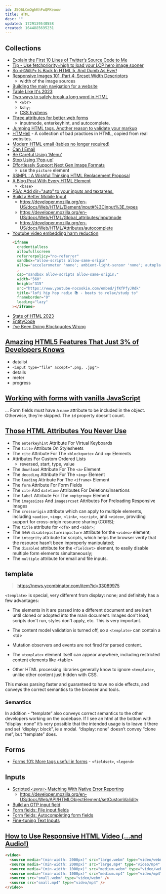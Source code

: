 ```yaml
---
id: J5O6LCmOghKhFwQFKeoow
title: HTML
desc: ""
updated: 1729139540558
created: 1644885695231
---
```


## Collections

- [Explain the First 10 Lines of Twitter’s Source Code to Me](https://css-tricks.com/explain-the-first-10-lines-of-twitter-source-code/)
- [Tip - Use fetchpriority=high to load your LCP hero image sooner](https://addyosmani.com/blog/fetch-priority/)
- [So `<HGROUP>` Is Back In HTML 5, And Dumb As Ever!](https://medium.com/codex/so-hgroup-is-back-in-html-5-and-dumb-as-ever-c81e00f6320d)
- [Responsive Images 101, Part 4: Srcset Width Descriptors](https://cloudfour.com/thinks/responsive-images-101-part-4-srcset-width-descriptors/)
  - width of the image sources
- [Building the main navigation for a website](https://web.dev/website-navigation/)
- [Table Like It's 2023](https://www.htmhell.dev/adventcalendar/2022/14/)
- [Two ways to safely break a long word in HTML](https://www.amitmerchant.com/two-ways-to-safely-break-a-long-word-in-html/)
  - `<wbr>`
  - `&shy;`
  - [CSS hyphens](https://developer.mozilla.org/en-US/docs/Web/CSS/hyphens)
- [Three attributes for better web forms](https://adactio.com/journal/19842)
  - inputmode, enterkeyhint, and autocomplete.
- [Jumping HTML tags. Another reason to validate your markup](https://pepelsbey.dev/articles/jumping-html-tags/)
- [HTMHell](https://www.htmhell.dev/) - A collection of bad practices in HTML, copied from real websites.
- [Modern HTML email (tables no longer required)](https://fullystacked.net/posts/modern-html-email/)
- [Can I Email](https://www.caniemail.com/clients/)
- [Be Careful Using ‘Menu’](https://adrianroselli.com/2023/05/be-careful-using-menu.html)
- [Stop Using ‘Pop-up’](https://adrianroselli.com/2021/07/stop-using-pop-up.html)
- [Effortlessly Support Next Gen Image Formats](https://dennisforbes.ca/articles/jpegxl_just_won_the_image_wars.html)
  - use the `picture` element
- [SSMPL : A Wishful Thinking HTML Replacement Proposal](https://medium.com/codex/ssmpl-a-wishful-thinking-html-replacement-proposal-1e11e8d86bf6)
- [A Blog Post With Every HTML Element](https://www.patrickweaver.net/blog/a-blog-post-with-every-html-element/)
  - `<base>`
- [PSA: Add dir="auto" to your inputs and textareas.](https://mough.xyz/312/psa-add-dir-auto-to-your-inputs-and-textareas)
- [Build a Better Mobile Input](https://better-mobile-inputs.netlify.app/)
  - https://developer.mozilla.org/en-US/docs/Web/HTML/Element/input#%3Cinput%3E_types
  - https://developer.mozilla.org/en-US/docs/Web/HTML/Global_attributes/inputmode
  - https://developer.mozilla.org/en-US/docs/Web/HTML/Attributes/autocomplete
- [Youtube video embedding harm reduction](https://dustri.org/b/youtube-video-embedding-harm-reduction.html)
  ```html
  <iframe
    credentialless
    allowfullscreen
    referrerpolicy="no-referrer"
    sandbox="allow-scripts allow-same-origin"
    allow="accelerometer 'none'; ambient-light-sensor 'none'; autoplay 'none'; battery 'none'; browsing-topics 'none'; camera 'none'; display-capture 'none'; domain-agent 'none'; document-domain 'none'; encrypted-media 'none'; execution-while-not-rendered 'none'; execution-while-out-of-viewport ''; gamepad 'none'; geolocation 'none'; gyroscope 'none'; hid 'none'; identity-credentials-get 'none'; idle-detection 'none'; local-fonts 'none'; magnetometer 'none'; microphone 'none'; midi 'none'; otp-credentials 'none'; payment 'none'; picture-in-picture 'none'; publickey-credentials-create 'none'; publickey-credentials-get 'none'; screen-wake-lock 'none'; serial 'none'; speaker-selection 'none'; usb 'none'; window-management 'none'; xr-spatial-tracking 'none'"
    ,
    csp="sandbox allow-scripts allow-same-origin;"
    width="560"
    height="315"
    src="https://www.youtube-nocookie.com/embed/jfKfPfyJRdk"
    title="lofi hip hop radio 📚 - beats to relax/study to"
    frameborder="0"
    loading="lazy"
  ></iframe>
  ```
- [State of HTML 2023](https://2023.stateofhtml.com/)
- [EntityCode](https://entitycode.com/)
- [I’ve Been Doing Blockquotes Wrong](https://css-irl.info/ive-been-doing-blockquotes-wrong/)

## [Amazing HTML5 Features That Just 3% of Developers Knows](https://halimshams.medium.com/amazing-html5-features-that-just-3-of-developers-knows-easy-and-surprising-ac67ff598162)

- datalist
- `<input type="file" accept=".png, .jpg">`
- details
- meter
- progress

## [Working with forms with vanilla JavaScript](https://gomakethings.com/working-with-forms-with-vanilla-javascript/)

... Form fields must have a `name` attribute to be included in the object. Otherwise, they’re skipped. The `id` property doesn’t count.

## [Those HTML Attributes You Never Use](https://www.smashingmagazine.com/2022/03/html-attributes-you-never-use/)

- The `enterkeyhint` Attribute For Virtual Keyboards
- The `title` Attribute On Stylesheets
- The `cite` Attribute For The `<blockquote>` And `<q>` Elements
- Attributes For Custom Ordered Lists
  - reversed, start, type, value
- The `download` Attribute For The `<a>` Element
- The `decoding` Attribute For The `<img>` Element
- The `loading` Attribute For The `<iframe>` Element
- The `form` Attribute For Form Fields
- The `cite` And `datetime` Attributes For Deletions/Insertions
- The `label` Attribute For The `<optgroup>` Element
- The `imagesizes` And `imagesrcset` Attributes For Preloading Responsive Images
- The `crossorigin` attribute which can apply to multiple elements, including `<audio>`, `<img>`, `<link>`, `<script>`, and `<video>`, providing support for cross-origin resource sharing (CORS);
- The `title` attribute for `<dfn>` and `<abbr>`;
- The new `disablepictureinpicture` attribute for the `<video>` element;
- The `integrity` attribute for scripts, which helps the browser verify that the resource hasn’t been improperly manipulated;
- The `disabled` attribute for the `<fieldset>` element, to easily disable multiple form elements simultaneously;
- The `multiple` attribute for email and file inputs.

## template

> https://news.ycombinator.com/item?id=33089975

`<template>` is special, very different from display: none; and definitely has a few advantages:

- The elements in it are parsed into a different document and are inert until cloned or adopted into the main document. Images don't load, scripts don't run, styles don't apply, etc. This is very important.

- The content model validation is turned off, so a `<template>` can contain a <td\>

- Mutation observers and events are not fired for parsed content.

- The `<template>` element itself can appear anywhere, including restricted content elements like <table\>

- Other HTML processing libraries generally know to ignore `<template>`, unlike other content just hidden with CSS.

This makes parsing faster and guaranteed to have no side effects, and conveys the correct semantics to the browser and tools.

### Semantics

In addition - “template” also conveys correct semantics to the other developers working on the codebase. If I see an html at the bottom with “display: none” it’s very possible that the intended usage is to leave it there and set “display: block”, ie a modal. “display: none” doesn’t convey “clone me”, but “template” does.

## Forms

- [Forms 101: More tags useful in forms](https://thevalleyofcode.com/forms/5-more-tags-useful-in-forms) - `<fieldset>`, `<legend>`

## Inputs

- [Scripted `<INPUT>` Matching With Native Error Reporting](https://medium.com/codex/scripted-input-matching-with-native-error-reporting-8287dd7ac40a)
  - https://developer.mozilla.org/en-US/docs/Web/API/HTMLObjectElement/setCustomValidity
- [Build an OTP input field](https://phuoc.ng/collection/html-dom/build-an-otp-input-field/)
- [Form fields: File input fields](https://thevalleyofcode.com/form-fields/5-file-input-fields)
- [Form fields: Autocompleting form fields](https://thevalleyofcode.com/form-fields/8-autocompleting-form-fields)
- [Fine-tuning Text Inputs](https://garrettdimon.com/journal/posts/fine-tuning-text-inputs)

## [How to Use Responsive HTML Video (...and Audio!)](https://scottjehl.com//posts/using-responsive-video/)

```html
<video>
  <source media="(min-width: 2000px)" src="large.webm" type="video/webm" />
  <source media="(min-width: 2000px)" src="large.mp4" type="video/mp4" />
  <source media="(min-width: 1000px)" src="medium.webm" type="video/webm" />
  <source media="(min-width: 1000px)" src="medium.mp4" type="video/mp4" />
  <source src="small.webm" type="video/webm" />
  <source src="small.mp4" type="video/mp4" />
</video>
```

